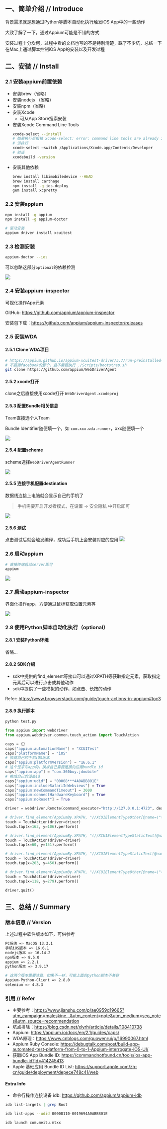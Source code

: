 ## 一、简单介绍 // Introduce
背景需求就是想通过Python等脚本自动化执行触发iOS App中的一些动作

大致了解了一下，通过Appium可能是不错的方式

安装过程十分坎坷，过程中看的文档也写的不是特别清楚，踩了不少坑，总结一下在Mac上通过脚本控制iOS App的安装以及开发过程

## 二、安装 // Install
### 2.1 安装appium前置依赖
- 安装brew（省略）
- 安装nodejs （省略）
- 安装npm（省略）
- 安装Xcode
  - 可从App Store搜索安装
- 安装Xcode Command Line Tools
  ```bash
  xcode-select --install
  # 如果执行后报错 xcode-select: error: command line tools are already installed, use "Software Update" to install updates
  # 请执行
  xcode-select –switch /Applications/Xcode.app/Contents/Developer
  # 验证
  xcodebuild -version
  ```
- 安装其他依赖
    ```bash
    brew install libimobiledevice --HEAD
    brew install carthage
    npm install -g ios-deploy
    gem install xcpretty
    ```

### 2.2 安装appium

```bash
npm install -g appium
npm install -g appium-doctor

# 驱动安装
appium driver install xcuitest
```

### 2.3 检测安装
```bash
appium-doctor --ios
```

可以忽略这部分`optional`的依赖检测

![](imgs/img_7.png)

### 2.4 安装appium-inspector
可视化操作App元素

GitHub: https://github.com/appium/appium-inspector

安装包下载：https://github.com/appium/appium-inspector/releases

### 2.5 安装WDA

#### 2.5.1 Clone WDA项目
```bash
# https://appium.github.io/appium-xcuitest-driver/5.7/run-preinstalled-wda/
# 不要用facebook的那个，且不需要执行 ./Scripts/bootstrap.sh
git clone https://github.com/appium/WebDriverAgent
```

#### 2.5.2 xcode打开
clone之后直接使用xcode打开 `WebDriverAgent.xcodeproj`

#### 2.5.3 配置Bundle相关信息

Team直接选个人Team

Bundle Identifier随便填一个，如 `com.xxx.wda.runner`，xxx随便填一个

![](imgs/img.png)

#### 2.5.4 配置scheme

scheme选择`WebDriverAgentRunner`

![](imgs/img_2.png)

#### 2.5.5 连接手机配置destination

数据线连接上电脑就会显示自己的手机了

> 手机需要开启开发者模式，在设置 -> 安全隐私 中开启即可

![](imgs/img_3.png)

#### 2.5.6 测试

点击测试后就会触发编译，成功后手机上会安装对应的应用
![](imgs/img_4.png)

### 2.6 启动appium

```bash
# 直接终端启动server即可
appium
```

![](imgs/img_5.png)

### 2.7 启动appium-inspector
界面化操作app，方便通过鼠标获取位置元素等

![](imgs/img_6.png)

### 2.8 使用Python脚本自动化执行（optional）

#### 2.8.1 安装Python环境
省略...

#### 2.8.2 SDK介绍
- sdk中提供的find_element等接口可以通过XPATH等获取指定元素，获取指定元素后可以进行点击或其他动作
- sdk中提供了一些模拟的动作，如点击、长按的动作

Refer: https://www.browserstack.com/guide/touch-actions-in-appium#toc3


#### 2.8.9 执行脚本
```bash
python test.py
```

```python
from appium import webdriver
from appium.webdriver.common.touch_action import TouchAction

caps = {}
caps["appium:automationName"] = "XCUITest"
caps["platformName"] = "iOS"
# 换成自己的手机iOS版本
caps["appium:platformVersion"] = "16.6.1"
# 这个是京东app的，换成自己需要连接的应用bundle id
caps["appium:app"] = "com.360buy.jdmobile"
# 换成自己的设备id
caps["appium:udid"] = "00008***4A0ABB801E"
caps["appium:includeSafariInWebviews"] = True
caps["appium:newCommandTimeout"] = 3600
caps["appium:connectHardwareKeyboard"] = True
caps["appium:noReset"] = True

driver = webdriver.Remote(command_executor="http://127.0.0.1:4723", desired_capabilities=caps)

# driver.find_element(AppiumBy.XPATH, "//XCUIElementTypeOther[@name=\"华为mate60pro 搜索栏\"]").click()
touch = TouchAction(driver=driver)
touch.tap(x=163, y=106).perform()

# driver.find_element(AppiumBy.XPATH, "(//XCUIElementTypeStaticText[@name=\"mate60pro\"])[1]").click()
touch = TouchAction(driver=driver)
touch.tap(x=60, y=151).perform()

# driver.find_element(AppiumBy.XPATH, "//XCUIElementTypeStaticText[@name=\"查看更多\"]").click()
touch = TouchAction(driver=driver)
touch.tap(x=203, y=450).perform()

# driver.find_element(AppiumBy.XPATH, "//XCUIElementTypeOther[@name=\"华为-手机专区\"]/XCUIElementTypeLink[2]").click()
touch = TouchAction(driver=driver)
touch.tap(x=118, y=279).perform()

driver.quit()
```

## 三、总结 // Summary

### 版本信息 // Version
上述过程中软件版本如下，可供参考
```bash
PC系统 => MacOS 13.3.1
手机iOS版本 => 16.6.1
nodejs版本 => 16.14.2
npm版本 => 8.5.0
appium => 2.2.1
python版本 => 3.9.17

# 这两个版本需要注意，如果不一样，可能上面的python脚本不兼容
Appium-Python-Client => 2.8.0
selenium => 4.8.3
```

### 引用 // Refer
- 主要参考：https://www.jianshu.com/p/ae0959d19665?utm_campaign=maleskine...&utm_content=note&utm_medium=seo_notes&utm_source=recommendation
- 坑点排除：https://blog.csdn.net/xlyrh/article/details/108410738
- Appium: https://appium.io/docs/en/2.1/guides/caps/
- WDA原理：https://www.cnblogs.com/guowenrui/p/16990067.html
- Appium Ruby Console: https://debugtalk.com/post/build-app-automated-test-platform-from-0-to-1-Appium-interrogate-iOS-UI/
- 获取iOS App Bundle ID: https://commandnotfound.cn/tools/ios-app-bundle-id?id=414245413
- Apple 基础应用 Bundle ID List: https://support.apple.com/zh-cn/guide/deployment/depece748c41/web


#### Extra Info
- 命令行操作连接设备 idb: https://github.com/appium/appium-idb
```bash
idb list-targets | grep Boot 

idb list-apps --udid 00008110-0019694A0ABB801E

idb launch com.meitu.mtxx
```


